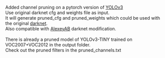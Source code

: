 Added channel pruning on a pytorch version of <a href="https://github.com/ayooshkathuria/pytorch-yolo-v3"/>YOLOv3</a>
<br>
Use original darknet cfg and weights file as input.
<br>
It will generate pruned_cfg and pruned_weights which could be used with the original <a href="https://github.com/pjreddie/darknet"/>darknet</a>.
<br>
Also compatible with <a href="https://github.com/AlexeyAB/darknet"/>AlexeyAB</a> darknet modification.
<br>
<br>
There is already a pruned model of YOLOv3-TINY trained on VOC2007+VOC2012 in the output folder.
<br>
Check out the pruned filters in the pruned_channels.txt
